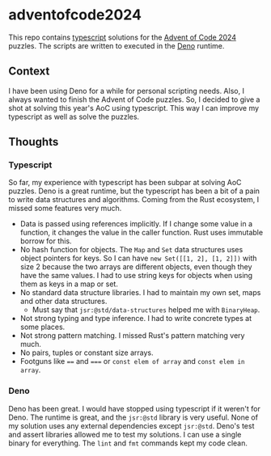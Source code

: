 # adventofcode2024

This repo contains [typescript][tc] solutions for the
[Advent of Code 2024][aoc2024] puzzles. The scripts are written to executed in
the [Deno][deno] runtime.

## Context

I have been using Deno for a while for personal scripting needs. Also, I always
wanted to finish the Advent of Code puzzles. So, I decided to give a shot at
solving this year's AoC using typescript. This way I can improve my typescript
as well as solve the puzzles.

## Thoughts

### Typescript

So far, my experience with typescript has been subpar at solving AoC puzzles.
Deno is a great runtime, but the typescript has been a bit of a pain to write
data structures and algorithms. Coming from the Rust ecosystem, I missed some
features very much.

- Data is passed using references implicitly. If I change some value in a
  function, it changes the value in the caller function. Rust uses immutable
  borrow for this.
- No hash function for objects. The `Map` and `Set` data structures uses object
  pointers for keys. So I can have `new Set([[1, 2], [1, 2]])` with size 2
  because the two arrays are different objects, even though they have the same
  values. I had to use string keys for objects when using them as keys in a map
  or set.
- No standard data structure libraries. I had to maintain my own set, maps and
  other data structures.
  - Must say that `jsr:@std/data-structures` helped me with `BinaryHeap`.
- Not strong typing and type inference. I had to write concrete types at some
  places.
- Not strong pattern matching. I missed Rust's pattern matching very much.
- No pairs, tuples or constant size arrays.
- Footguns like `==` and `===` or `const elem of array` and
  `const elem in array`.

### Deno

Deno has been great. I would have stopped using typescript if it weren't for
Deno. The runtime is great, and the `jsr:@std` library is very useful. None of
my solution uses any external dependencies except `jsr:@std`. Deno's test and
assert libraries allowed me to test my solutions. I can use a single binary for
everything. The `lint` and `fmt` commands kept my code clean.

[aoc2024]: https://adventofcode.com/2024
[tc]: https://www.typescriptlang.org
[deno]: https://deno.com

